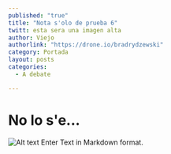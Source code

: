 ```yaml
---
published: "true"
title: "Nota s'olo de prueba 6"
twitt: esta sera una imagen alta
author: Viejo
authorlink: "https://drone.io/bradrydzewski"
category: Portada
layout: posts
categories: 
  - A debate

---
```


# No lo s'e... 

![Alt text](http://i.imgur.com/cAP2Fiob.jpg) 
Enter Text in Markdown format.
